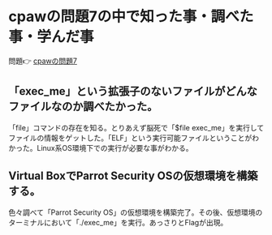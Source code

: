 # cpawの問題7の中で知った事・調べた事・学んだ事
問題👉
[cpawの問題7](https://ctf.cpaw.site/questions.php?qnum=7)

## 「exec_me」という拡張子のないファイルがどんなファイルなのか調べたかった。

「file」コマンドの存在を知る。とりあえず脳死で「$file exec_me」を実行してファイルの情報をゲットした。「ELF」という実行可能ファイルということがわかった。Linux系OS環境下での実行が必要な事がわかる。

## Virtual BoxでParrot Security OSの仮想環境を構築する。

色々調べて「Parrot Security OS」の仮想環境を構築完了。その後、仮想環境のターミナルにおいて「./exec_me」を実行。あっさりとFlagが出現。